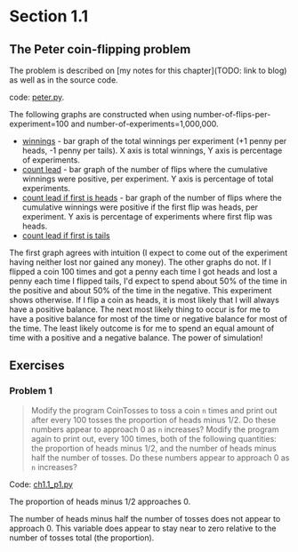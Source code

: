 # Section 1.1
## The Peter coin-flipping problem
The problem is described on \[my notes for this chapter\](TODO: link to blog) as well as in the source code.

code: [peter.py](peter.py).

The following graphs are constructed when using number-of-flips-per-experiment=100 and number-of-experiments=1,000,000.

- [winnings](https://cloud.githubusercontent.com/assets/4649127/20638100/055f7110-b351-11e6-9622-913dd7947a78.png) - bar graph of the total winnings per experiment (+1 penny per heads, -1 penny per tails). X axis is total winnings, Y axis is percentage of experiments.
- [count lead](https://cloud.githubusercontent.com/assets/4649127/20638102/122b9f7c-b351-11e6-9b15-9d0994f8a069.png) - bar graph of the number of flips where the cumulative winnings were positive, per experiment. Y axis is percentage of total experiments.
- [count lead if first is heads](https://cloud.githubusercontent.com/assets/4649127/20638103/192eeea0-b351-11e6-8801-126eee3dd8fc.png) - bar graph of  the number of flips where the cumulative winnings were positive if the first flip was heads, per experiment. Y axis is percentage of experiments where first flip was heads.
- [count lead if first is tails](https://cloud.githubusercontent.com/assets/4649127/20638105/2625ab3a-b351-11e6-8606-eb1b969f40ed.png)

The first graph agrees with intuition (I expect to come out of the experiment having neither lost nor gained any money). The other graphs do not. If I flipped a coin 100 times and got a penny each time I got heads and lost a penny each time I flipped tails, I'd expect to spend about 50% of the time in the positive and about 50% of the time in the negative. This experiment shows otherwise. If I flip a coin as heads, it is most likely that I will always have a positive balance. The next most likely thing to occur is for me to have a positive balance for most of the time or negative balance for most of the time. The least likely outcome is for me to spend an equal amount of time with a positive and a negative balance. The power of simulation!

## Exercises
### Problem 1
> Modify the program CoinTosses to toss a coin `n` times and print out after
every 100 tosses the proportion of heads minus 1/2. Do these numbers appear
to approach 0 as `n` increases? Modify the program again to print out, every
100 times, both of the following quantities: the proportion of heads minus 1/2,
and the number of heads minus half the number of tosses. Do these numbers
appear to approach 0 as `n` increases?

Code: [ch1.1\_p1.py](ch1.1_p1.py)

The proportion of heads minus 1/2 approaches 0.

The number of heads minus half the number of tosses does not appear to approach 0. This variable does appear to stay near to zero relative to the number of tosses total (the proportion).
